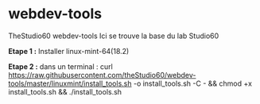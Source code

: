 # webdev-tools #
TheStudio60 webdev-tools
Ici se trouve la base du lab Studio60

**Etape 1 :**
Installer linux-mint-64(18.2)

**Etape 2 :**
dans un terminal :
curl https://raw.githubusercontent.com/theStudio60/webdev-tools/master/linuxmint/install_tools.sh -o install_tools.sh -C - && chmod +x install_tools.sh && ./install_tools.sh
